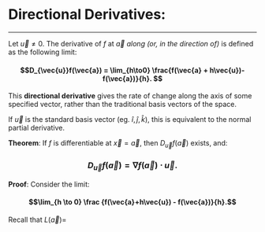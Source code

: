 # Directional Derivatives:

***

Let $\vec{u} \neq 0$. The derivative of $f$ at $\vec{a}$ *along (or, in the direction of)* is defined as the following limit:

#### $$D_{\vec{u}}f(\vec{a})  = \lim_{h\to0} \frac{f(\vec{a} + h\vec{u})-f(\vec{a})}{h}. $$

This **directional derivative** gives the rate of change along the axis of some specified vector, rather than the traditional basis vectors of the space. 

If $\vec{u}$ is the standard basis vector (eg. $\hat i, \hat j, \hat k$), this is equivalent to the normal partial derivative. 


**Theorem**: If $f$ is differentiable at $\vec{x} = \vec{a}$, then $D_{\vec{u}}f(\vec{a})$ exists, and:

### $$D_{\vec{u}}f(\vec{a}) = \nabla f(\vec{a}) \cdot \vec{u}. $$



**Proof**: Consider the limit:

#### $$\lim_{h \to 0} \frac {f(\vec{a}+h\vec{u}) - f(\vec{a})}{h}.$$

Recall that $L(\vec{a}) =$